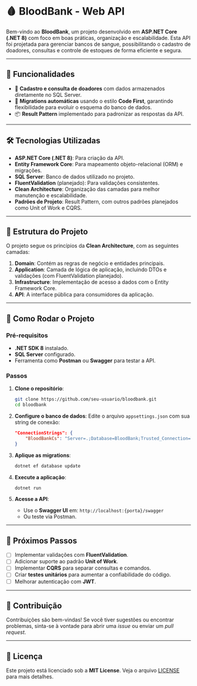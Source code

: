 # 🩸 BloodBank - Web API

Bem-vindo ao **BloodBank**, um projeto desenvolvido em **ASP.NET Core (.NET 8)** com foco em boas práticas, organização e escalabilidade. Esta API foi projetada para gerenciar bancos de sangue, possibilitando o cadastro de doadores, consultas e controle de estoques de forma eficiente e segura.

---

## 🚀 **Funcionalidades**

- 📝 **Cadastro e consulta de doadores** com dados armazenados diretamente no SQL Server.
- 🎯 **Migrations automáticas** usando o estilo **Code First**, garantindo flexibilidade para evoluir o esquema do banco de dados.
- 📦 **Result Pattern** implementado para padronizar as respostas da API.

---

## 🛠️ **Tecnologias Utilizadas**

- **ASP.NET Core (.NET 8)**: Para criação da API.
- **Entity Framework Core**: Para mapeamento objeto-relacional (ORM) e migrações.
- **SQL Server**: Banco de dados utilizado no projeto.
- **FluentValidation** (planejado): Para validações consistentes.
- **Clean Architecture**: Organização das camadas para melhor manutenção e escalabilidade.
- **Padrões de Projeto**: Result Pattern, com outros padrões planejados como Unit of Work e CQRS.

---

## 📂 **Estrutura do Projeto**

O projeto segue os princípios da **Clean Architecture**, com as seguintes camadas:

1. **Domain**: Contém as regras de negócio e entidades principais.
2. **Application**: Camada de lógica de aplicação, incluindo DTOs e validações (com FluentValidation planejado).
3. **Infrastructure**: Implementação de acesso a dados com o Entity Framework Core.
4. **API**: A interface pública para consumidores da aplicação.

---

## 🚀 **Como Rodar o Projeto**

### Pré-requisitos

- **.NET SDK 8** instalado.
- **SQL Server** configurado.
- Ferramenta como **Postman** ou **Swagger** para testar a API.

### Passos

1. **Clone o repositório**:

   ```bash
   git clone https://github.com/seu-usuario/bloodbank.git
   cd bloodbank
   ```

2. **Configure o banco de dados**:
   Edite o arquivo `appsettings.json` com sua string de conexão:

   ```json
   "ConnectionStrings": {
       "BloodBankCs": "Server=.;Database=BloodBank;Trusted_Connection=True;MultipleActiveResultSets=true"
   }
   ```

3. **Aplique as migrations**:

   ```bash
   dotnet ef database update
   ```

4. **Execute a aplicação**:

   ```bash
   dotnet run
   ```

5. **Acesse a API**:
   - Use o **Swagger UI** em: `http://localhost:{porta}/swagger`
   - Ou teste via Postman.

---

## 🧩 **Próximos Passos**

- [ ] Implementar validações com **FluentValidation**.
- [ ] Adicionar suporte ao padrão **Unit of Work**.
- [ ] Implementar **CQRS** para separar consultas e comandos.
- [ ] Criar **testes unitários** para aumentar a confiabilidade do código.
- [ ] Melhorar autenticação com **JWT**.

---

## 🤝 **Contribuição**

Contribuições são bem-vindas! Se você tiver sugestões ou encontrar problemas, sinta-se à vontade para abrir uma _issue_ ou enviar um _pull request_.

---

## 📝 **Licença**

Este projeto está licenciado sob a **MIT License**. Veja o arquivo [LICENSE](LICENSE) para mais detalhes.
